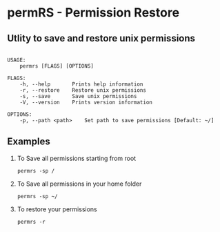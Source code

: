 # permRS - Permission Restore


## Utlity to save and restore unix permissions

```

USAGE:
    permrs [FLAGS] [OPTIONS]

FLAGS:
    -h, --help       Prints help information
    -r, --restore    Restore unix permissions
    -s, --save       Save unix permissions
    -V, --version    Prints version information

OPTIONS:
    -p, --path <path>    Set path to save permissions [Default: ~/]
```

## Examples


1. To Save all permissions starting from root

   `permrs -sp /`


2. To Save all permissions in your home folder

   `permrs -sp ~/`


3. To restore your permissions

   `permrs -r`

